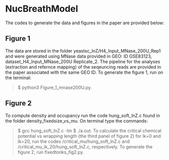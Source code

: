# NucBreathModel
The codes to generate the data and figures in the paper are provided below:

## Figure 1
The data are stored in the folder yeastsc_lnZ/H4_Input_MNase_200U_Rep1 and were generated using MNase data provided in GEO: ID GSE83123, dataset_H4_Input_MNase_200U Replicate_2. The pipeline for the analyses (extraction and refernce mapping) of the seqeuncing reads are provided in the paper associated with the same GEO ID. To generate the figure 1, run on the terminal:
> $ python3 Figure_1_mnase200U.py. 

## Figure 2
To compute density and occupancy run the code hung_soft_lnZ.c found in the folder density_fixedsize_vs_mu. On terminal type the commands:
> $ gcc hung_soft_lnZ.c -lm 
> $ ./a.out.
To calculate the critical chemical potential vs wrapping length (the third panel of figure 2) for lk=0 and lk=20, run the codes /critical_mu/hung_soft_lnZ.c and /critical_mu_lk_20/hung_soft_lnZ.c, respectively. To generate the figure 2, run fixedtonks_fig2.py.
